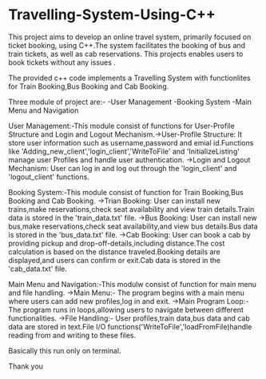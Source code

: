 # Travelling-System-Using-C++
This project aims to develop an online travel system, primarily focused on ticket booking, using C++.The system facilitates the booking of bus and train tickets, as well as cab reservations. This projects enables users to book tickets without any issues .

The provided c++ code implements a Travelling System with functionlites for Train Booking,Bus Booking and Cab Booking.

Three module of project are:-
-User Management
-Booking System
-Main Menu and Navigation

User Management:-This module consist of functions for User-Profile Structure and Login and Logout Mechanism.->User-Profile Structure: It store user information such as username,password and emial id.Functions like 'Adding_new_client','login_client','WriteToFile' and 
'InitializeListing' manage user Profiles and  handle user authentication.
->Login and Logout Mechanism: User can log in and log out through the 'login_client' and 'logout_client' functions.

Booking System:-This module consist of function for Train Booking,Bus Booking and Cab Booking.
->Trian Booking: User can install new trains,make reservations,check seat availability and view train details.Train data is stored in the 'train_data.txt' file.
->Bus Booking: User can install new bus,make reservations,check seat availability,and view bus details.Bus data is stored in the 'bus_data.txt' file.
->Cab Booking: User can book a cab by providing pickup and drop-off-details,including distance.The cost calculation is based on the distance traveled.Booking details are displayed,and users can confirm or exit.Cab data is stored in the 'cab_data.txt' file.

Main Menu and Navigation:-This modulw consist of function for main menu and file handling.
->Main Menu:- The program begins with a main menu where users can add new profiles,log in and exit.
->Main Program Loop:- The program runs in loops,allowing users to navigate between different functionalities.
->File Handling:- User profiles,train data,bus data and cab data are stored in text.File I/O functions('WriteToFile','loadFromFile)handle reading from and writing to these files.

Basically this run only on terminal.

Thank you
